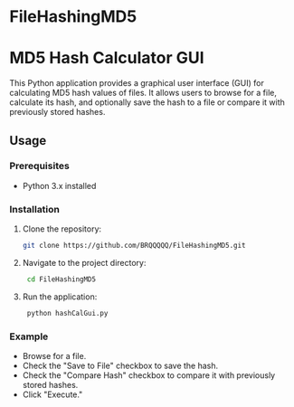 # FileHashingMD5
# MD5 Hash Calculator GUI

This Python application provides a graphical user interface (GUI) for calculating MD5 hash values of files. It allows users to browse for a file, calculate its hash, and optionally save the hash to a file or compare it with previously stored hashes.

## Usage
### Prerequisites

- Python 3.x installed

### Installation

1. Clone the repository:

   ```bash
   git clone https://github.com/BRQQQQQ/FileHashingMD5.git
2. Navigate to the project directory:
   ```bash
    cd FileHashingMD5
    ```
3. Run the application:
   ```bash
    python hashCalGui.py
    ```
### Example

- Browse for a file.
- Check the "Save to File" checkbox to save the hash.
- Check the "Compare Hash" checkbox to compare it with previously stored hashes.
- Click "Execute."
